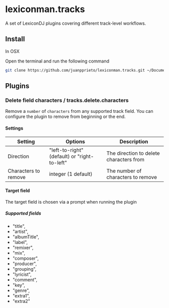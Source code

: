 # lexiconman.tracks

A set of LexiconDJ plugins covering different track-level workflows.

## Install

In OSX

Open the terminal and run the following command
```bash
git clone https://github.com/juanpprieto/lexiconman.tracks.git ~/Documents/Lexicon/Plugins/Lexiconman\ Tracks
```

## Plugins

### Delete field characters / tracks.delete.characters

Remove a `number` of `characters` from any supported track field. You can configure the plugin to remove from beginning or the end.

#### Settings

| Setting  | Options | Description |
| ------------- | ------------- | ------------- |
| Direction | "left-to-right" (default) or "right-to-left" | The direction to delete characters from |
| Characters to remove | integer (1 default) | The number of characters to remove |

#### Target field

The target field is chosen via a prompt when running the plugin

##### Supported fields
 - "title",
 - "artist",
 - "albumTitle",
 - "label",
 - "remixer",
 - "mix",
 - "composer",
 - "producer",
 - "grouping",
 - "lyricist",
 - "comment",
 - "key",
 - "genre",
 - "extra1",
 - "extra2"



